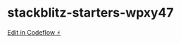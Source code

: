 # stackblitz-starters-wpxy47

[Edit in Codeflow ⚡️](https://stackblitz.com/~/github.com/xanaxan/stackblitz-starters-wpxy47)